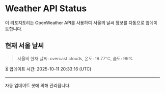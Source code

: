 
# Weather API Status

이 리포지토리는 OpenWeather API를 사용하여 서울의 날씨 정보를 자동으로 업데이트합니다.

## 현재 서울 날씨
> 서울의 현재 날씨: overcast clouds, 온도: 19.77°C, 습도: 99%

⏳ 업데이트 시간: 2025-10-11 20:33:16 (UTC)

---
자동 업데이트 봇에 의해 관리됩니다.
